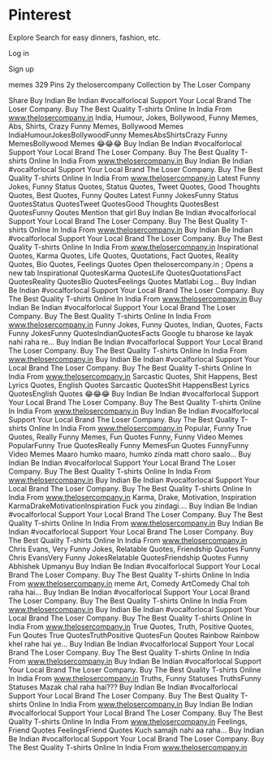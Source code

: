# Pinterest

Explore
Search for easy dinners, fashion, etc.

Log in

Sign up

memes
329 Pins 2y
thelosercompany
Collection by 
The Loser Company

Share
Buy Indian Be Indian #vocalforlocal Support Your Local Brand The Loser Company. Buy The Best Quality T-shirts Online In India From www.thelosercompany.in India, Humour, Jokes, Bollywood, Funny Memes, Abs, Shirts, Crazy Funny Memes, Bollywood Memes
IndiaHumourJokesBollywoodFunny MemesAbsShirtsCrazy Funny MemesBollywood Memes
😂😂😂
Buy Indian Be Indian #vocalforlocal Support Your Local Brand The Loser Company. Buy The Best Quality T-shirts Online In India From www.thelosercompany.in
Buy Indian Be Indian #vocalforlocal Support Your Local Brand The Loser Company. Buy The Best Quality T-shirts Online In India From www.thelosercompany.in Latest Funny Jokes, Funny Status Quotes, Status Quotes, Tweet Quotes, Good Thoughts Quotes, Best Quotes, Funny Qoutes
Latest Funny JokesFunny Status QuotesStatus QuotesTweet QuotesGood Thoughts QuotesBest QuotesFunny Qoutes
Mention that girl
Buy Indian Be Indian #vocalforlocal Support Your Local Brand The Loser Company. Buy The Best Quality T-shirts Online In India From www.thelosercompany.in
Buy Indian Be Indian #vocalforlocal Support Your Local Brand The Loser Company. Buy The Best Quality T-shirts Online In India From www.thelosercompany.in Inspirational Quotes, Karma Quotes, Life Quotes, Quotations, Fact Quotes, Reality Quotes, Bio Quotes, Feelings Quotes
Open
thelosercompany.in
; Opens a new tab
Inspirational QuotesKarma QuotesLife QuotesQuotationsFact QuotesReality QuotesBio QuotesFeelings Quotes
Matlabi Log...
Buy Indian Be Indian #vocalforlocal Support Your Local Brand The Loser Company. Buy The Best Quality T-shirts Online In India From www.thelosercompany.in
Buy Indian Be Indian #vocalforlocal Support Your Local Brand The Loser Company. Buy The Best Quality T-shirts Online In India From www.thelosercompany.in Funny Jokes, Funny Quotes, Indian, Quotes, Facts
Funny JokesFunny QuotesIndianQuotesFacts
Google tu bharose ke layak nahi raha re...
Buy Indian Be Indian #vocalforlocal Support Your Local Brand The Loser Company. Buy The Best Quality T-shirts Online In India From www.thelosercompany.in
Buy Indian Be Indian #vocalforlocal Support Your Local Brand The Loser Company. Buy The Best Quality T-shirts Online In India From www.thelosercompany.in Sarcastic Quotes, Shit Happens, Best Lyrics Quotes, English Quotes
Sarcastic QuotesShit HappensBest Lyrics QuotesEnglish Quotes
😂😂😂
Buy Indian Be Indian #vocalforlocal Support Your Local Brand The Loser Company. Buy The Best Quality T-shirts Online In India From www.thelosercompany.in
Buy Indian Be Indian #vocalforlocal Support Your Local Brand The Loser Company. Buy The Best Quality T-shirts Online In India From www.thelosercompany.in Popular, Funny True Quotes, Really Funny Memes, Fun Quotes Funny, Funny Video Memes
PopularFunny True QuotesReally Funny MemesFun Quotes FunnyFunny Video Memes
Maaro humko maaro, humko zinda matt choro saalo...
Buy Indian Be Indian #vocalforlocal Support Your Local Brand The Loser Company. Buy The Best Quality T-shirts Online In India From www.thelosercompany.in
Buy Indian Be Indian #vocalforlocal Support Your Local Brand The Loser Company. Buy The Best Quality T-shirts Online In India From www.thelosercompany.in Karma, Drake, Motivation, Inspiration
KarmaDrakeMotivationInspiration
Fuck you zindagi....
Buy Indian Be Indian #vocalforlocal Support Your Local Brand The Loser Company. Buy The Best Quality T-shirts Online In India From www.thelosercompany.in
Buy Indian Be Indian #vocalforlocal Support Your Local Brand The Loser Company. Buy The Best Quality T-shirts Online In India From www.thelosercompany.in Chris Evans, Very Funny Jokes, Relatable Quotes, Friendship Quotes Funny
Chris EvansVery Funny JokesRelatable QuotesFriendship Quotes Funny
Abhishek Upmanyu
Buy Indian Be Indian #vocalforlocal Support Your Local Brand The Loser Company. Buy The Best Quality T-shirts Online In India From www.thelosercompany.in
meme Art, Comedy
ArtComedy
Chal toh raha hai...
Buy Indian Be Indian #vocalforlocal Support Your Local Brand The Loser Company. Buy The Best Quality T-shirts Online In India From www.thelosercompany.in
Buy Indian Be Indian #vocalforlocal Support Your Local Brand The Loser Company. Buy The Best Quality T-shirts Online In India From www.thelosercompany.in True Quotes, Truth, Positive Quotes, Fun Qoutes
True QuotesTruthPositive QuotesFun Qoutes
Rainbow Rainbow khel rahe hai ye...
Buy Indian Be Indian #vocalforlocal Support Your Local Brand The Loser Company. Buy The Best Quality T-shirts Online In India From www.thelosercompany.in
Buy Indian Be Indian #vocalforlocal Support Your Local Brand The Loser Company. Buy The Best Quality T-shirts Online In India From www.thelosercompany.in Truths, Funny Statuses
TruthsFunny Statuses
Mazak chal raha hai???
Buy Indian Be Indian #vocalforlocal Support Your Local Brand The Loser Company. Buy The Best Quality T-shirts Online In India From www.thelosercompany.in
Buy Indian Be Indian #vocalforlocal Support Your Local Brand The Loser Company. Buy The Best Quality T-shirts Online In India From www.thelosercompany.in Feelings, Friend Quotes
FeelingsFriend Quotes
Kuch samajh nahi aa raha...
Buy Indian Be Indian #vocalforlocal Support Your Local Brand The Loser Company. Buy The Best Quality T-shirts Online In India From www.thelosercompany.in

